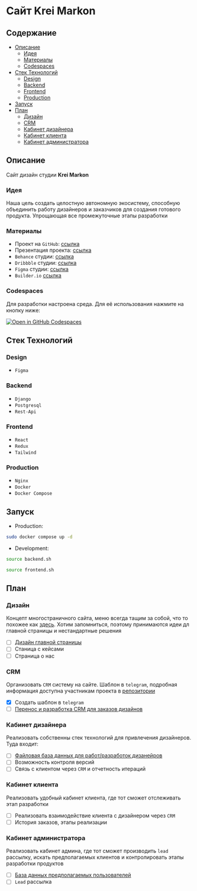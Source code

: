 # Сайт Krei Markon

## Содержание

- [Описание](#описание)
  - [Идея](#идея)
  - [Материалы](#материалы)
  - [Codespaces](#codespaces)
- [Стек Технологий](#стек-технологий)
  - [Design](#design)
  - [Backend](#backend)
  - [Frontend](#frontend)
  - [Production](#production)
- [Запуск](#запуск)
- [План](#план)
  - [Дизайн](#дизайн)
  - [CRM](#crm)
  - [Кабинет дизайнера](#кабинет-дизайнера)
  - [Кабинет клиента](#кабинет-клиента)
  - [Кабинет администратора](#кабинет-администратора)

## Описание

Сайт дизайн студии **Krei Markon**

### Идея

Наша цель создать целостную автономную экосистему, способную объединить работу дизайнеров и заказчиков для создания готового продукта. Упрощающая все промежуточные этапы разработки

### Материалы

- Проект на `GitHub`: [ссылка](https://github.com/orgs/krei-markon/projects/2)
- Презентация проекта: [ссылка](https://docs.google.com/presentation/d/1CMo-88mAKmbrTbQcbS13fPECzOtIU8zMQFkYXHSG2uE/edit?usp=sharing)
- `Behance` студии: [ссылка](https://www.behance.net/krei-markon)
- `Dribbble` студии: [ссылка](https://dribbble.com/krei-markon)
- `Figma` студии: [ссылка](https://www.figma.com/files/recents-and-sharing/recently-viewed?fuid=1325803962736052548)
- `Builder.io` [ссылка](https://www.builder.io/)

### Codespaces

Для разработки настроена среда. Для её использования нажмите на кнопку ниже:

[![Open in GitHub Codespaces](https://github.com/codespaces/badge.svg)](https://codespaces.new/krei-markon/KreiMarkonSite?quickstart=1)

## Стек Технологий

### Design

- `Figma`

### Backend

- `Django`
- `Postgresql`
- `Rest-Api`

### Frontend

- `React`
- `Redux`
- `Tailwind`

### Production

- `Nginx`
- `Docker`
- `Docker Compose`

## Запуск

- Production:

 ```sh
 sudo docker compose up -d
 ```

- Development:

 ```sh
 source backend.sh

 source frontend.sh
 ```

## План

### Дизайн

Концепт многостраничного сайта, меню всегда тащим за собой, что то похожее как [здесь](https://queensymphony.ai/). Хотим запомниться, поэтому принимаются идеи дл главной страницы и нестандартные решения

- [ ] [Дизайн главной страницы](https://github.com/krei-markon/KreiMarkonSite/issues/1)
- [ ] Станица с кейсами
- [ ] Страница о нас

### CRM

Организовать `CRM` систему на сайте. Шаблон в `telegram`, подробная информация доступна участникам проекта в [репозитории](https://github.com/krei-markon/KreiMarkonBot)

- [x] Создать шаблон в `telegram`
- [ ] [Перенос и разработка CRM для заказов дизайнов](https://github.com/krei-markon/KreiMarkonSite/issues/11)

### Кабинет дизайнера

Реализовать собственны стек технологий для привлечения дизайнеров. Туда входит:

- [ ] [Файловая база данных для работ/разработок дизанейров](https://github.com/krei-markon/KreiMarkonSite/issues/4)
- [ ] Возможность контроля версий
- [ ] Связь с клиентом через `CRM` и отчетность итераций

### Кабинет клиента

Реализовать удобный кабинет клиента, где тот сможет отслеживать этап разработки

- [ ] Реализовать взаимодействие клиента с дизайнером через `CRM`
- [ ] История заказов, этапы реализации

### Кабинет администратора

Реализовать кабинет админа, где тот сможет производить `lead` рассылку, искать предполагаемых клиентов и контролировать этапы разработки продуктов

- [ ] [База данных предполагаемых пользователей](https://github.com/krei-markon/KreiMarkonSite/issues/10)
- [ ] `Lead` рассылка
